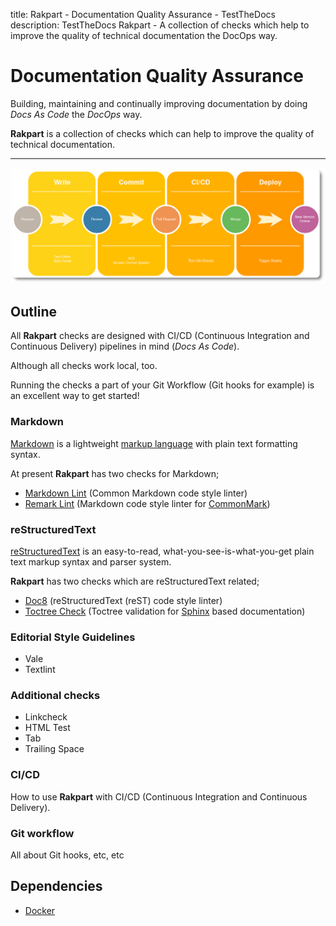 title: Rakpart - Documentation Quality Assurance - TestTheDocs
description: TestTheDocs Rakpart - A collection of checks which help to improve the quality of technical documentation the DocOps way.


# Documentation Quality Assurance

Building, maintaining and continually improving documentation by doing *Docs As Code* the *DocOps* way.

**Rakpart** is a collection of checks which can help to improve the quality of technical documentation.

---

![Header picture](_static/ci-graph-round.png)

## Outline

All **Rakpart** checks are designed with CI/CD (Continuous Integration and Continuous Delivery) pipelines in mind (*Docs As Code*).

Although all checks work local, too.

Running the checks a part of your Git Workflow (Git hooks for example) is an excellent way to get started!

### Markdown

[Markdown](https://en.wikipedia.org/wiki/Markdown) is a lightweight [markup language](https://en.wikipedia.org/wiki/Markup_language) with plain text formatting syntax.

At present **Rakpart** has two checks for Markdown;

- [Markdown Lint](https://rakpart.testthedocs.org/ttd-mdlint) (Common Markdown code style linter)
- [Remark Lint](https://rakpart.testthedocs.org/ttd-remark) (Markdown code style linter for [CommonMark](https://commonmark.org))

### reStructuredText

[reStructuredText](http://docutils.sourceforge.net/rst.html) is an easy-to-read, what-you-see-is-what-you-get plain text markup syntax and parser system.

**Rakpart** has two checks which are reStructuredText related;

- [Doc8](https://rakpart.testthedocs.org/ttd-doc8) (reStructuredText (reST) code style linter)
- [Toctree Check](https://rakpart.testthedocs/ttd-toctree) (Toctree validation for [Sphinx](http://www.sphinx-doc.org/en/master/) based documentation)

### Editorial Style Guidelines

- Vale
- Textlint

### Additional checks

- Linkcheck
- HTML Test
- Tab
- Trailing Space

### CI/CD

How to use **Rakpart** with CI/CD (Continuous Integration and Continuous Delivery).


### Git workflow

All about Git hooks, etc, etc

## Dependencies

- [Docker](https://www.docker.com/ "Docker Homepage")
